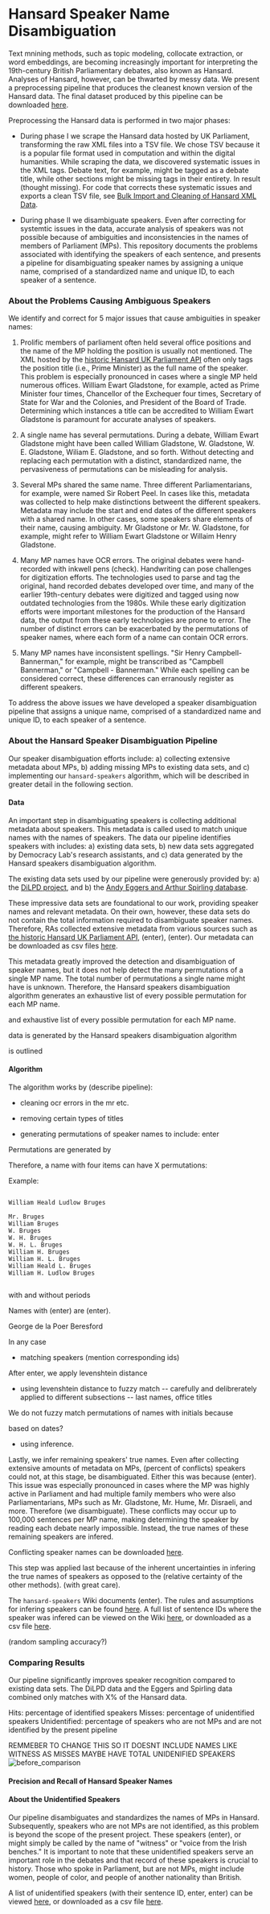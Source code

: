 # Hansard Speaker Name Disambiguation

Text mnining methods, such as topic modeling, collocate extraction, or word embeddings, are becoming increasingly important for interpreting the 19th-century British Parliamentary debates, also known as Hansard. Analyses of Hansard, however, can be thwarted by messy data. We present a preprocessing pipeline that produces the cleanest known version of the Hansard data. The final dataset produced by this pipeline can be downloaded [here](). 

Preprocessing the Hansard data is performed in two major phases: 

- During phase I we scrape the Hansard data hosted by UK Parliament, transforming the raw XML files into a TSV file. We chose TSV because it is a popular file format used in computation and within the digital humanities. While scraping the data, we discovered systematic issues in the XML tags. Debate text, for example, might be tagged as a debate title, while other sections might be missing tags in their entirety. In result (thought missing). For code that corrects these systematic issues and exports a clean TSV file, see [Bulk Import and Cleaning of Hansard XML Data](https://github.com/stephbuon/import_hansard_data).

- During phase II we disambiguate speakers. Even after correcting for systemtic issues in the data, accurate analysis of speakers was not possible because of ambiguities and inconsistencies in the names of members of Parliament (MPs). This repository documents the problems associated with identifying the speakers of each sentence, and presents a pipeline for disambiguating speaker names by assigning a unique name, comprised of a standardized name and unique ID, to each speaker of a sentence. 

### About the Problems Causing Ambiguous Speakers
We identify and correct for 5 major issues that cause ambiguities in speaker names: 

1) Prolific members of parliament often held several office positions and the name of the MP holding the position is usually not mentioned. The XML hosted by the [historic Hansard UK Parliament API](https://api.parliament.uk/historic-hansard/people/index.html) often only tags the position title (i.e., Prime Minister) as the full name of the speaker. This problem is especially pronounced in cases where a single MP held numerous offices. William Ewart Gladstone, for example, acted as Prime Minister four times, Chancellor of the Exchequer four times, Secretary of State for War and the Colonies, and President of the Board of Trade. Determining which instances a title can be accredited to William Ewart Gladstone is paramount for accurate analyses of speakers. 

2) A single name has several permutations. During a debate, William Ewart Gladstone might have been called William Gladstone, W. Gladstone, W. E. Gladstone, Wiliam E. Gladstone, and so forth. Without detecting and replacing each permutation with a distinct, standardized name, the pervasiveness of permutations can be misleading for analysis. 

3) Several MPs shared the same name. Three different Parliamentarians, for example, were named Sir Robert Peel. In cases like this, metadata was collected to help make distinctions betweent the different speakers. Metadata may include the start and end dates of the different speakers with a shared name. In other cases, some speakers share elements of their name, causing ambiguity. Mr Gladstone or Mr. W. Gladstone, for example, might refer to William Ewart Gladstone or Willaim Henry Gladstone. 

4) Many MP names have OCR errors. The original debates were hand-recorded with inkwell pens (check). Handwriting can pose challenges for digitization efforts. The technologies used to parse and tag the original, hand recorded debates developed over time, and many of the earlier 19th-century debates were digitized and tagged using now outdated technologies from the 1980s. While these early digitization efforts were important milestones for the production of the Hansard data, the output from these early technologies are prone to error. The number of distinct errors can be exacerbated by the permutations of speaker names, where each form of a name can contain OCR errors. 

5) Many MP names have inconsistent spellings. "Sir Henry Campbell-Bannerman," for example, might be transcribed as "Campbell Bannerman," or "Campbell - Bannerman." While each spelling can be considered correct, these differences can erranously register as different speakers. 

To address the above issues we have developed a speaker disambiguation pipeline that assigns a unique name, comprised of a standardized name and unique ID, to each speaker of a sentence. 

### About the Hansard Speaker Disambiguation Pipeline
Our speaker disambiguation efforts include: a) collecting extensive metadata about MPs, b) adding missing MPs to existing data sets, and c) implementing our `hansard-speakers` algorithm, which will be described in greater detail in the following section. 

#### Data 
An important step in disambiguating speakers is collecting additional metadata about speakers. This metadata is called used to match unique names with the names of speakers. The data our pipeline identifies speakers with includes: a) existing data sets, b) new data sets aggregated by Democracy Lab's research assistants, and c) data generated by the Hansard speakers disambiguation algorithm. 

The existing data sets used by our pipeline were generously provided by: a) the [DiLPD project](https://sas-space.sas.ac.uk/4315/16/westminster-members.xml), and b) the [Andy Eggers and Arthur Spirling database](http://andy.egge.rs/eggers_spirling_database.html). 

These impressive data sets are foundational to our work, providing speaker names and relevant metadata. On their own, however, these data sets do not contain the total information required to disambiguate speaker names. Therefore, RAs collected extensive metadata from various sources such as [the historic Hansard UK Parliament API](https://api.parliament.uk/historic-hansard/people/index.html), (enter), (enter). Our metadata can be downloaded as csv files [here]().

This metadata greatly improved the detection and disambiguation of speaker names, but it does not help detect the many permutations of a single MP name. The total number of permutations a single name might have is unknown. Therefore, the Hansard speakers disambiguation algorithm generates an exhaustive list of every possible permutation for each MP name. 




and exhaustive list of every possible permutation for each MP name. 


data is generated by the Hansard speakers disambiguation algorithm 



is outlined 





#### Algorithm

The algorithm works by (describe pipeline): 

- cleaning ocr errors in the mr etc. 


- removing certain types of titles
- generating permutations of speaker names to include: enter 


Permutations are generated by 


Therefore, a name with four items can have X permutations: 

Example: 

```

William Heald Ludlow Bruges

Mr. Bruges
William Bruges
W. Bruges
W. H. Bruges
W. H. L. Bruges
William H. Bruges
William H. L. Bruges
William Heald L. Bruges
William H. Ludlow Bruges


```

with and without periods


Names with (enter) are (enter). 

George de la Poer Beresford

In any case 



- matching speakers (mention corresponding ids) 

After enter, we apply levenshtein distance 

- using levenshtein distance to fuzzy match -- carefully and delibrerately applied to different subsections -- last names, office titles 



We do not fuzzy match permutations of names with initials because  

based on dates? 


- using inference. 

Lastly, we infer remaining speakers' true names. Even after collecting extensive amounts of metadata on MPs, (percent of conflicts) speakers could not, at this stage, be disambiguated. Either this was because (enter). This issue was especially pronounced in cases where the MP was highly active in Parliament and had multiple family members who were also Parliamentarians, MPs such as Mr. Gladstone, Mr. Hume, Mr. Disraeli, and more. Therefore (we disambiguate). These conflicts may occur up to 100,000 sentences per MP name, making determining the speaker by reading each debate nearly impossible. Instead, the true names of these remaining speakers are infered.

Conflicting speaker names can be downloaded [here](). 

This step was applied last because of the inherent uncertainties in infering the true names of speakers as opposed to the (relative certainty of the other methods). (with great care). 

The `hansard-speakers` Wiki documents (enter). The rules and assumptions for infering speakers can be found [here](https://github.com/stephbuon/hansard-speakers/wiki/Hansard-Speaker-Names-Inferences). A full list of sentence IDs where the speaker was infered can be viewed on the Wiki [here](), or downloaded as a csv file [here](). 

(random sampling accuracy?)

### Comparing Results
Our pipeline significantly improves speaker recognition compared to existing data sets. The DiLPD data and the Eggers and Spirling data combined only matches with X% of the Hansard data. 

Hits: percentage of identified speakers
Misses: percentage of unidentified speakers 
Unidentified: percentage of speakers who are not MPs and are not identified by the present pipeline

REMMEBER TO CHANGE THIS SO IT DOESNT INCLUDE NAMES LIKE WITNESS AS MISSES
MAYBE HAVE TOTAL UNIDENIFIED SPEAKERS  
![before_comparison](https://github.com/stephbuon/hansard-speakers/blob/main/images/before_hansard_speakers.png)



#### Precision and Recall of Hansard Speaker Names


#### About the Unidentified Speakers 
Our pipeline disambiguates and standardizes the names of MPs in Hansard. Subsequently, speakers who are not MPs are not identified, as this problem is beyond the scope of the present project. These speakers (enter), or might simply be called by the name of "witness" or "voice from the Irish benches." It is important to note that these unidentified speakers serve an important role in the debates and that record of these speakers is crucial to history. Those who spoke in Parliament, but are not MPs, might include women, people of color, and people of another nationality than British. 

A list of unidentified speakers (with their sentence ID, enter, enter) can be viewed [here](), or downloaded as a csv file [here]().

